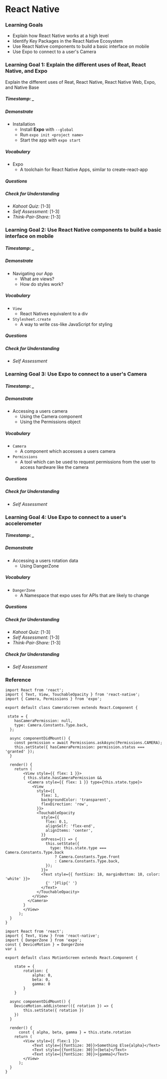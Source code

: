 # React Native


### Learning Goals

* Explain how React Native works at a high level
* Identify Key Packages in the React Native Ecosystem
* Use React Native components to build a basic interface on mobile
* Use Expo to connect to a user's Camera  



### Learning Goal 1: Explain the different uses of Reat, React Native, and Expo



Explain the different uses of Reat, React Native, React Native Web, Expo, and Native Base

##### Timestamp: _

##### Demonstrate
* Installation
  - Install **Expo** with `--global`
  - Run `expo init <project name>`
  - Start the app with `expo start`

##### Vocabulary
* Expo 
  - A toolchain for React Native Apps, similar to create-react-app

##### Questions 

##### Check for Understanding
* *Kahoot Quiz:* [1-3] 
* *Self Assessment:* [1-3] 
* *Think-Pair-Share:* [1-3] 



### Learning Goal 2: Use React Native components to build a basic interface on mobile

##### Timestamp: _

##### Demonstrate

- Navigating our App
  - What are views?
  - How do styles work?

##### Vocabulary

- `View`
  - React Natives equivalent to a div
- `Stylesheet.create`
  - A way to write css-like JavaScript for styling

##### Questions 

##### Check for Understanding

- *Self Assessment*



### Learning Goal 3: Use Expo to connect to a user's Camera  

##### Timestamp: _

##### Demonstrate

- Accessing a users camera
  - Using the Camera component
  - Using the Permissions object

##### Vocabulary

- `Camera`
  - A component which accesses a users camera
- `Permissions`
  - A tool which can be used to request permissions from the user to access hardware like the camera

##### Questions 

##### Check for Understanding

- *Self Assessment*


### Learning Goal 4: Use Expo to connect to a user's accelerometer

##### Timestamp: _

##### Demonstrate

- Accessing a users rotation data
  - Using DangerZone

##### Vocabulary

- `DangerZone`
  - A Namespace that expo uses for APIs that are likely to change

##### Questions 

##### Check for Understanding

- *Kahoot Quiz:* [1-3] 
- *Self Assessment:* [1-3] 
- *Think-Pair-Share:* [1-3] 

##### Check for Understanding

- *Self Assessment*



### Reference

```
import React from 'react';
import { Text, View, TouchableOpacity } from 'react-native';
import { Camera, Permissions } from 'expo';

export default class CameraScreen extends React.Component {
  
 state = {
    hasCameraPermission: null,
    type: Camera.Constants.Type.back,
  };

  async componentDidMount() {
    const permission = await Permissions.askAsync(Permissions.CAMERA);
    this.setState({ hasCameraPermission: permission.status === 'granted' });
  }

  render() {
    return (
        <View style={{ flex: 1 }}>
        { this.state.hasCameraPermission &&
          <Camera style={{ flex: 1 }} type={this.state.type}>
            <View
              style={{
                flex: 1,
                backgroundColor: 'transparent',
                flexDirection: 'row',
              }}>
              <TouchableOpacity
                style={{
                  flex: 0.1,
                  alignSelf: 'flex-end',
                  alignItems: 'center',
                }}
                onPress={() => {
                  this.setState({
                    type: this.state.type === Camera.Constants.Type.back
                      ? Camera.Constants.Type.front
                      : Camera.Constants.Type.back,
                  });
                }}>
                <Text style={{ fontSize: 18, marginBottom: 10, color: 'white' }}>
                  {' '}Flip{' '}
                </Text>
              </TouchableOpacity>
            </View>
          </Camera>
        }
        </View>
      );
  }
}
```





```
import React from 'react';
import { Text, View } from 'react-native';
import { DangerZone } from 'expo';
const { DeviceMotion } = DangerZone
var i

export default class MotionScreen extends React.Component {

    state = {
        rotation: {
            alpha: 0, 
            beta: 0,
            gamma: 0
        }
    }

  async componentDidMount() {
    DeviceMotion.addListener(({ rotation }) => {
        this.setState({ rotation })
    })
  }

  render() {
      const { alpha, beta, gamma } = this.state.rotation
    return (
        <View style={{ flex:1 }}>
            <Text style={{fontSize: 30}}>Something Else{alpha}</Text>
            <Text style={{fontSize: 30}}>{beta}</Text>
            <Text style={{fontSize: 30}}>{gamma}</Text>
        </View>
      );
  }
}
```



